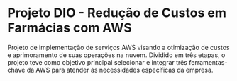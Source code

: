 # Projeto DIO - Redução de Custos em Farmácias com AWS

<p>
  Projeto de implementação de serviços AWS visando a otimização de custos e aprimoramento de suas operações na nuvem. Dividido em três etapas, o projeto teve como objetivo principal selecionar e integrar três ferramentas-chave da AWS para atender às necessidades específicas da empresa.
</p>
